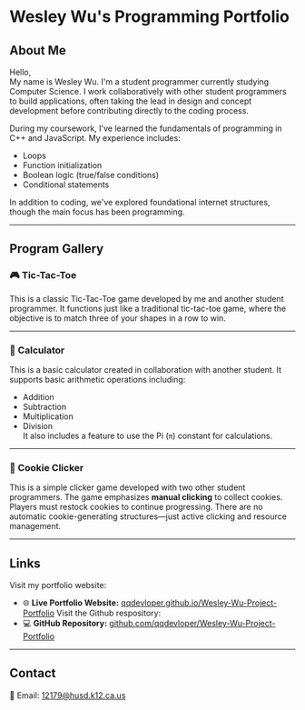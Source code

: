 # Wesley Wu's Programming Portfolio

## About Me

Hello,  
My name is Wesley Wu. I'm a student programmer currently studying Computer Science. I work collaboratively with other student programmers to build applications, often taking the lead in design and concept development before contributing directly to the coding process.

During my coursework, I've learned the fundamentals of programming in C++ and JavaScript. My experience includes:
- Loops
- Function initialization
- Boolean logic (true/false conditions)
- Conditional statements

In addition to coding, we've explored foundational internet structures, though the main focus has been programming.

---

## Program Gallery

### 🎮 Tic-Tac-Toe

This is a classic Tic-Tac-Toe game developed by me and another student programmer. It functions just like a traditional tic-tac-toe game, where the objective is to match three of your shapes in a row to win.

---

### 🧮 Calculator

This is a basic calculator created in collaboration with another student. It supports basic arithmetic operations including:
- Addition
- Subtraction
- Multiplication
- Division  
It also includes a feature to use the Pi (`π`) constant for calculations.

---

### 🍪 Cookie Clicker

This is a simple clicker game developed with two other student programmers. The game emphasizes **manual clicking** to collect cookies. Players must restock cookies to continue progressing. There are no automatic cookie-generating structures—just active clicking and resource management.

---

## Links

Visit my portfolio website:
- 🌐 **Live Portfolio Website:** [qqdevloper.github.io/Wesley-Wu-Project-Portfolio](https://qqdevloper.github.io/Wesley-Wu-Project-Portfolio/#contact)
Visit the Github respository:
- 💻 **GitHub Repository:** [github.com/qqdevloper/Wesley-Wu-Project-Portfolio](https://github.com/qqdevloper/Wesley-Wu-Project-Portfolio/tree/main)

---

## Contact

📧 Email: 12179@husd.k12.ca.us
